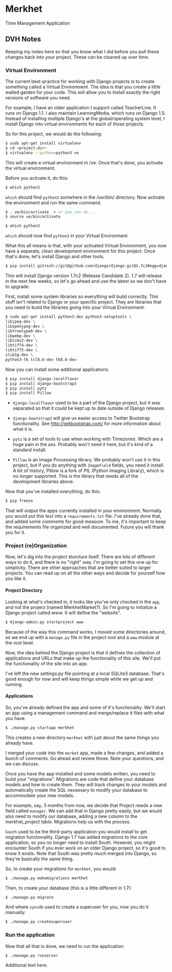 Merkhet
=======

Time Management Application



## DVH Notes

Keeping my notes here so that you know what I did before you pull these changes
back into your project.  These can be cleaned up over time.


### Virtual Environment

The current best-practice for working with Django projects is to create
something called a Virtual Environment.  The idea is that you create a little
walled garden for your code.  This will allow you to install exactly the right
versions of software you need.

For example, I have an older application I support called TeacherLine.  It runs
on Django 1.1.  I also maintain LearningMedia, which runs on Django 1.5.
Instead of installing multiple Django's at the global/operating system level, I
install Django into virtual environments for each of those projects.

So for this project, we would do the following:

```bash
$ sudo apt-get install virtualenv
$ cd <project-dir>
$ virtualenv --python=python3 ve
```

This will create a virtual environment in <project-dir>/ve.  Once that's done,
you activate the virtual environment.

Before you activate it, do this:

```bash
$ which python3
```

`which` should find `python3` somwhere in the /usr/bin/ directory.  Now activate
the environment and run the same command.

```bash
$ . ve/bin/activate  # or you can do...
$ source ve/bin/activate

$ which python3
```

`which` should now find `python3` in your Virtual Environment.

What this all means is that, with your activated Virtual Environment, you now
have a separate, clean development environment for this project.  Once that's
done, let's install Django and other tools.

```bash
$ pip install git+ssh://git@github.com/django/django.git@1.7c2#egg=django-1.7c2
```

This will install Django version 1.7c2 (Release Candidate 2).  1.7 will release
in the next few weeks, so let's go ahead and use the latest so we don't have to
upgrade.

First, install some system libraries so everything will build correctly.  This
stuff isn't related to Django or your specific project.  They are libraries
that you need to build the libraries going into your Virtual Environment.

```bash
$ sudo apt-get install python3-dev python3-setuptools \
libjpeg-dev \
libopenjpeg-dev \
libfreetype6-dev \
libwebp-dev \
liblcms2-dev \
libtiff4-dev \
libtiff5-dev \
zlib1g-dev \
python3-tk tcl8.6-dev tk8.6-dev
```

Now you can install some additional applications.

```bash
$ pip install django-localflavor
$ pip install django-bootstrap3
$ pip install pytz
$ pip install Pillow
```

* `django-localflavor` used to be a part of the Django project, but it was
  separated so that it could be kept up to date outside of Django releases.

* `django-bootstrap3` will give us easier access to Twitter Bootstrap
  functionality.  See http://getbootstrap.com/ for more information about what
  it is.

* `pytz` is a set of tools to use when working with Timezones.  Which are a
  huge pain in the ass.  Probably won't need it here, but it's kind of a
  standard install.

* `Pillow` is an Image Processing library.  We probably won't use it in this
  project, but if you do anything with `ImageField` fields, you need it
  install.  A bit of history, Pillow is a fork of PIL (Python Imaging Library),
  which is no longer supported.  This is the library that needs all of the
  development libraries above.


Now that you've installed everything, do this:

```bash
$ pip freeze
```

That will output the apps currently installed in your environment.  Normally
you would put this text into a `requirements.txt` file.  I've already done
that, and added some comments for good measure.  To me, it's important to keep
the requirements file organized and well documented.  Future you will thank you
for it.


### Project (re)Organization

Now, let's dig into the project sturcture itself.  There are lots of different
ways to do it, and there is no "right" way.  I'm going to set this one up for
simplicity.  There are other approaches that are better suited to larger
projects.  You can read up on all the other ways and decide for yourself how
you like it.


#### Project Directory

Looking at what's checked in, it looks like you've only checked in the `app`,
and not the project (named MerkhetMarket?).  So I'm going to initialize a
Django project called www.  It will define the "website".

```bash
$ django-admin.py startproject www
```

Because of the way this command works, I moved some directories around, so we
end up with a `manage.py` file in the project root and a `www` module at the
root level.

Now, the idea behind the Django project is that it defines the collection of
applications and URLs that make up the functionality of this site.  We'll put
the functionality of the site into an app.

I've left the new settings.py file pointing at a local SQLite3 database.
That's good enough for now and will keep things simple while we get up and
running.


#### Applications

So, you've already defined the app and some of it's functionality.  We'll start
an app using a management command and merge/replace it files with what you
have.


```bash
$ ./manage.py startapp merkhet
```

This creates a new directory `merkhet` with just about the same things you
already have.  

I merged your code into the `merket` app, made a few changes, and added a bunch
of comments.  Go ahead and review those.  Note your questions, and we can
discuss.

Once you have the app installed and some models written, you need to build your
"migrations".  Migrations are code that define your database models and how to
create them.  They will track changes to your models and automatically create
the SQL necessary to modify your database to accommodate your new models.

For example, say, 3 months from now, we decide that Project needs a new field
called `manager`.  We can add that in Django pretty easily, but we would also
need to modify our database, adding a new column to the merkhet\_project table.
Migrations help us with the process.

`South` used to be the third-party application you would install to get
migration functionality.  Django 1.7 has added migrations to the core
application, so you no longer need to install South.  However, you might
encounter South if you ever work on an older Django project, so it's good to
know it exists.  Note that South was pretty much merged into Django, so they're
basically the same thing.

So, to create your migrations for `merkhet`, you would:

```bash
$ ./manage.py makemigrations merkhet
```

Then, to create your database (this is a little different in 1.7):

```bash
$ ./manage.py migrate
```

And where `syncdb` used to create a superuser for you, now you do it manually:

```bash
$ ./manage.py createsuperuser
```


### Run the application

Now that all that is done, we need to run the application:

```bash
$ ./manage.py runserver
```


Additional text here.
